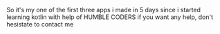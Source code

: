 So it's my one of the first three apps i made in 5 days since i started learning kotlin with help of HUMBLE CODERS
if you want any help, don't hesistate to contact me
